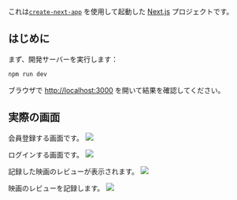 これは[`create-next-app`](https://github.com/vercel/next.js/tree/canary/packages/create-next-app) を使用して起動した [Next.js](https://nextjs.org/) プロジェクトです。

## はじめに

まず、開発サーバーを実行します：

```bash
npm run dev
```

ブラウザで [http://localhost:3000](http://localhost:3000) を開いて結果を確認してください。

## 実際の画面
会員登録する画面です。
![](https://github.com/user-attachments/assets/8a7adecf-3030-4a4a-9c21-8bf6b603a8d4)

ログインする画面です。
![](https://github.com/user-attachments/assets/3f6aebaa-5600-4879-9c8b-1555e51c7d78)

記録した映画のレビューが表示されます。
![](https://github.com/user-attachments/assets/1e8afdc7-03ba-4c78-b6a0-c0e00d2e8440)

映画のレビューを記録します。
![](https://github.com/user-attachments/assets/fb363e07-c53f-43d2-b5b3-c09ecb2189d2)